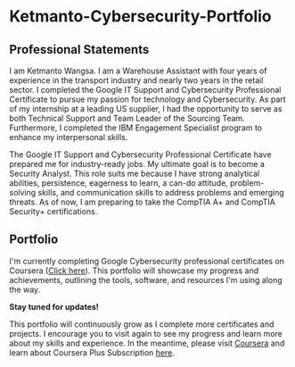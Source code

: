 # Ketmanto-Cybersecurity-Portfolio

## Professional Statements
I am Ketmanto Wangsa. I am a Warehouse Assistant with four years of experience in the transport industry and nearly two years in the retail sector. I completed the Google IT Support and Cybersecurity Professional Certificate to pursue my passion for technology and Cybersecurity. As part of my internship at a leading US supplier, I had the opportunity to serve as both Technical Support and Team Leader of the Sourcing Team. Furthermore, I completed the IBM Engagement Specialist program to enhance my interpersonal skills.

The Google IT Support and Cybersecurity Professional Certificate have prepared me for industry-ready jobs. My ultimate goal is to become a Security Analyst. This role suits me because I have strong analytical abilities, persistence, eagerness to learn, a can-do attitude, problem-solving skills, and communication skills to address problems and emerging threats. As of now, I am preparing to take the CompTIA A+ and CompTIA Security+ certifications.

## Portfolio
I'm currently completing Google Cybersecurity professional certificates on Coursera ([Click here](https://www.coursera.org/professional-certificates/google-cybersecurity)). This portfolio will showcase my progress and achievements, outlining the tools, software, and resources I'm using along the way. 

**Stay tuned for updates!**

This portfolio will continuously grow as I complete more certificates and projects. I encourage you to visit again to see my progress and learn more about my skills and experience.
In the meantime, please visit [Coursera](https://www.coursera.org/) and learn about Coursera Plus Subscription [here](https://www.coursera.org/courseraplus). 
